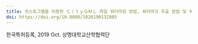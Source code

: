 ```yaml
---
title: 히스토그램을 이용한 ＣｉｔｙＧＭＬ 파일 워터마킹 방법, 워터마크 추출 방법 및 워터마킹 시스템(CityGML file watermarking method, watermark extraction method and watermarking system using histogram)
doi: https://doi.org/10.8080/1020190132805
---
```


<!--
    이 곳에 저널과 연월, 그리고 저자를 적습니다. 저자 중 연구실 멤버는 볼드체로 표시합니다.
    (볼드체 표기방법: **두 개의 별표로 둘러 쌈**)
-->

한국특허등록, 2019 Oct.
상명대학교산학협력단
